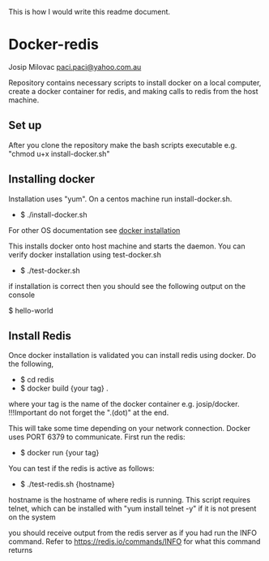 This is how I would write this readme document.

# Docker-redis

Josip Milovac <paci.paci@yahoo.com.au>

Repository contains necessary scripts to install docker on a local computer, create a docker container for redis, and making calls to redis from the host machine.

## Set up

After you clone the repository make the bash scripts executable e.g. "chmod u+x install-docker.sh"

## Installing docker

Installation uses "yum". On a centos machine run install-docker.sh.

- $ ./install-docker.sh

For other OS documentation see [docker installation](https://docs.docker.com/engine/installation/)

This installs docker onto host machine and starts the daemon. You can verify docker installation using test-docker.sh

- $ ./test-docker.sh

if installation is correct then you should see the following output on the console

$ hello-world

## Install Redis

Once docker installation is validated you can install redis using docker. Do the following,


- $ cd redis
- $ docker build {your tag} .

where your tag is the name of the docker container e.g. josip/docker. !!!Important do not forget the ".(dot)" at the end. 

This will take some time depending on your network connection. Docker uses PORT 6379 to communicate. First run the redis:

- $ docker run {your tag}

You can test if the redis is active as follows:

- $ ./test-redis.sh {hostname}

hostname is the hostname of where redis is running. This script requires telnet, which can be installed with "yum install telnet -y" if it is not present on the system

you should receive output from the redis server as if you had run the INFO command. Refer to https://redis.io/commands/INFO for what this command returns



